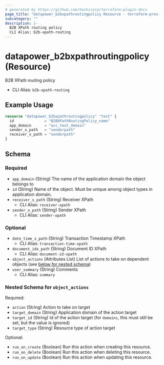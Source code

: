 ```yaml
---
# generated by https://github.com/hashicorp/terraform-plugin-docs
page_title: "datapower_b2bxpathroutingpolicy Resource - terraform-provider-datapower"
subcategory: ""
description: |-
  B2B XPath routing policy
  CLI Alias: b2b-xpath-routing
---
```


# datapower_b2bxpathroutingpolicy (Resource)

B2B XPath routing policy
  - CLI Alias: `b2b-xpath-routing`

## Example Usage

```terraform
resource "datapower_b2bxpathroutingpolicy" "test" {
  id              = "B2BXPathRoutingPolicy_name"
  app_domain      = "acc_test_domain"
  sender_x_path   = "senderpath"
  receiver_x_path = "senderpath"
}
```

<!-- schema generated by tfplugindocs -->
## Schema

### Required

- `app_domain` (String) The name of the application domain the object belongs to
- `id` (String) Name of the object. Must be unique among object types in application domain.
- `receiver_x_path` (String) Receiver XPath
  - CLI Alias: `receiver-xpath`
- `sender_x_path` (String) Sender XPath
  - CLI Alias: `sender-xpath`

### Optional

- `date_time_x_path` (String) Transaction Timestamp XPath
  - CLI Alias: `transaction-time-xpath`
- `document_idx_path` (String) Document ID XPath
  - CLI Alias: `document-id-xpath`
- `object_actions` (Attributes List) List of actions to take on dependent objects (see [below for nested schema](#nestedatt--object_actions))
- `user_summary` (String) Comments
  - CLI Alias: `summary`

<a id="nestedatt--object_actions"></a>
### Nested Schema for `object_actions`

Required:

- `action` (String) Action to take on target
- `target_domain` (String) Application domain of the action target
- `target_id` (String) Id of the action target (for `domains`, this must still be set, but the value is ignored)
- `target_type` (String) Resource type of action target

Optional:

- `run_on_create` (Boolean) Run this action when creating this resource.
- `run_on_delete` (Boolean) Run this action when deleting this resource.
- `run_on_update` (Boolean) Run this action when updating this resource.
